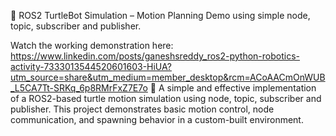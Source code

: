 🐢 ROS2 TurtleBot Simulation – Motion Planning Demo using simple node, topic, subscriber and publisher.

Watch the working demonstration here: https://www.linkedin.com/posts/ganeshsreddy_ros2-python-robotics-activity-7333013544520601603-HiUA?utm_source=share&utm_medium=member_desktop&rcm=ACoAACmOnWUB_L5CA7Tt-SRKq_6p8RMrFxZ7E7o
🚀 A simple and effective implementation of a ROS2-based turtle motion simulation using node, topic, subscriber and publisher. This project demonstrates basic motion control, node communication, and spawning behavior in a custom-built environment.
